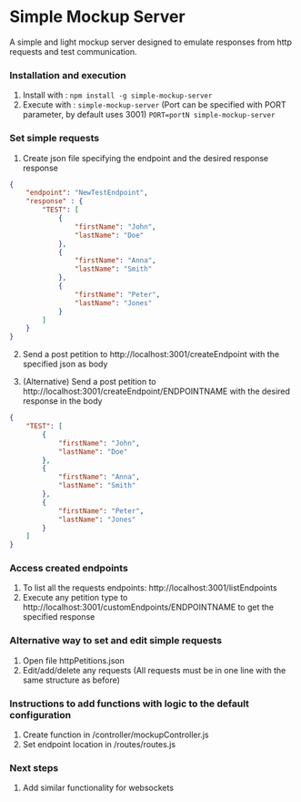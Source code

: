 # Simple Mockup Server
A simple and light mockup server designed to emulate responses from http requests and test communication.

### Installation and execution

1. Install with : `npm install -g simple-mockup-server`
2. Execute with : `simple-mockup-server` (Port can be specified with PORT parameter, by default uses 3001)  `PORT=portN simple-mockup-server`


### Set simple requests

1. Create json file specifying the endpoint and the desired response response
```json
{
	"endpoint": "NewTestEndpoint",
	"response" : {
    	"TEST": [
	        {
	            "firstName": "John",
	            "lastName": "Doe"
	        },
	        {
	            "firstName": "Anna",
	            "lastName": "Smith"
	        },
	        {
	            "firstName": "Peter",
	            "lastName": "Jones"
	        }
	    ]
	}
}
```

2. Send a post petition to http://localhost:3001/createEndpoint with the specified json as body

2. (Alternative) Send a post petition to http://localhost:3001/createEndpoint/ENDPOINTNAME with the desired response in the body
```json
{
  	"TEST": [
        {
            "firstName": "John",
            "lastName": "Doe"
        },
        {
            "firstName": "Anna",
            "lastName": "Smith"
        },
        {
            "firstName": "Peter",
            "lastName": "Jones"
        }
    ]
}
```

### Access created endpoints
1. To list all the requests endpoints: http://localhost:3001/listEndpoints
2. Execute any petition type to http://localhost:3001/customEndpoints/ENDPOINTNAME to get the specified response

### Alternative way to set and edit simple requests

1. Open file httpPetitions.json
2. Edit/add/delete any requests (All requests must be in one line with the same structure as before)


### Instructions to add functions with logic to the default configuration

1. Create function in /controller/mockupController.js
2. Set endpoint location in /routes/routes.js

### Next steps

1. Add similar functionality for websockets
